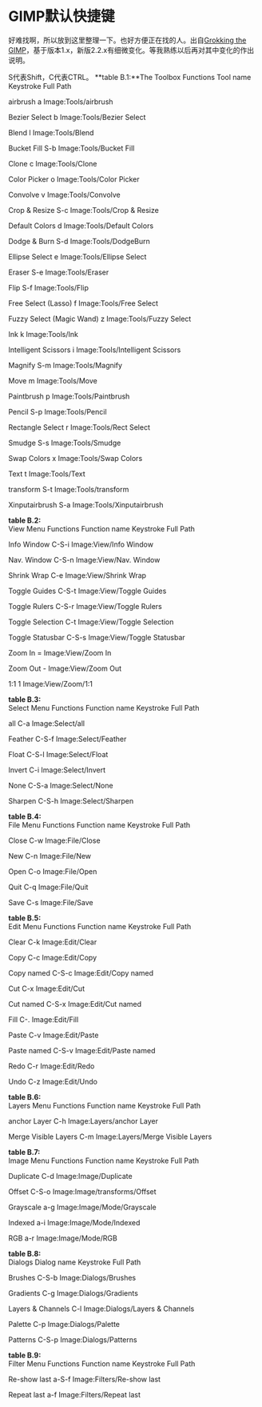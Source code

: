 # GIMP默认快捷键

好难找啊，所以放到这里整理一下。也好方便正在找的人。出自[Grokking the GIMP][0]，基于版本1.x，新版2.2.x有细微变化。等我熟练以后再对其中变化的作出说明。

S代表Shift，C代表CTRL。
**table B.1:**The Toolbox Functions
Tool name
Keystroke
Full Path

airbrush a
Image:Tools/airbrush

Bezier Select b
Image:Tools/Bezier Select

Blend l
Image:Tools/Blend

Bucket Fill S-b
Image:Tools/Bucket Fill

Clone c
Image:Tools/Clone

Color Picker o
Image:Tools/Color Picker

Convolve v
Image:Tools/Convolve

Crop & Resize S-c
Image:Tools/Crop & Resize

Default Colors d
Image:Tools/Default Colors

Dodge & Burn S-d
Image:Tools/DodgeBurn

Ellipse Select e
Image:Tools/Ellipse Select

Eraser S-e
Image:Tools/Eraser

Flip S-f
Image:Tools/Flip

Free Select (Lasso) f
Image:Tools/Free Select

Fuzzy Select (Magic Wand) z
Image:Tools/Fuzzy Select

Ink k
Image:Tools/Ink

Intelligent Scissors i
Image:Tools/Intelligent Scissors

Magnify S-m
Image:Tools/Magnify

Move m
Image:Tools/Move

Paintbrush p
Image:Tools/Paintbrush

Pencil S-p
Image:Tools/Pencil

Rectangle Select r
Image:Tools/Rect Select

Smudge S-s
Image:Tools/Smudge

Swap Colors x
Image:Tools/Swap Colors

Text t
Image:Tools/Text

transform S-t
Image:Tools/transform

Xinputairbrush S-a
Image:Tools/Xinputairbrush

**table B.2:**  
View Menu Functions
Function name
Keystroke
Full Path

Info Window C-S-i
Image:View/Info Window

Nav. Window C-S-n
Image:View/Nav. Window

Shrink Wrap C-e
Image:View/Shrink Wrap

Toggle Guides C-S-t
Image:View/Toggle Guides

Toggle Rulers C-S-r
Image:View/Toggle Rulers

Toggle Selection C-t
Image:View/Toggle Selection

Toggle Statusbar C-S-s
Image:View/Toggle Statusbar

Zoom In =
Image:View/Zoom In

Zoom Out -
Image:View/Zoom Out

1:1 1
Image:View/Zoom/1:1

**table B.3:**  
Select Menu Functions
Function name
Keystroke
Full Path

all C-a
Image:Select/all

Feather C-S-f
Image:Select/Feather

Float C-S-l
Image:Select/Float

Invert C-i
Image:Select/Invert

None C-S-a
Image:Select/None

Sharpen C-S-h
Image:Select/Sharpen

**table B.4:**  
File Menu Functions
Function name
Keystroke
Full Path

Close C-w
Image:File/Close

New C-n
Image:File/New

Open C-o
Image:File/Open

Quit C-q
Image:File/Quit

Save C-s
Image:File/Save

**table B.5:**  
Edit Menu Functions
Function name
Keystroke
Full Path

Clear C-k
Image:Edit/Clear

Copy C-c
Image:Edit/Copy

Copy named C-S-c
Image:Edit/Copy named

Cut C-x
Image:Edit/Cut

Cut named C-S-x
Image:Edit/Cut named

Fill C-.
Image:Edit/Fill

Paste C-v
Image:Edit/Paste

Paste named C-S-v
Image:Edit/Paste named

Redo C-r
Image:Edit/Redo

Undo C-z
Image:Edit/Undo

**table B.6:**  
Layers Menu Functions
Function name
Keystroke
Full Path

anchor Layer C-h
Image:Layers/anchor Layer

Merge Visible Layers
C-m
Image:Layers/Merge Visible Layers

**table B.7:**  
Image Menu Functions
Function name
Keystroke
Full Path

Duplicate C-d
Image:Image/Duplicate

Offset C-S-o
Image:Image/transforms/Offset

Grayscale a-g
Image:Image/Mode/Grayscale

Indexed a-i
Image:Image/Mode/Indexed

RGB a-r
Image:Image/Mode/RGB

**table B.8:**  
Dialogs
Dialog name
Keystroke
Full Path

Brushes C-S-b
Image:Dialogs/Brushes

Gradients C-g
Image:Dialogs/Gradients

Layers & Channels C-l
Image:Dialogs/Layers & Channels

Palette C-p
Image:Dialogs/Palette

Patterns C-S-p
Image:Dialogs/Patterns

**table B.9:**  
Filter Menu Functions
Function name
Keystroke
Full Path

Re-show last a-S-f
Image:Filters/Re-show last

Repeat last a-f
Image:Filters/Repeat last

[0]: http://gimp-savvy.com/BOOK/